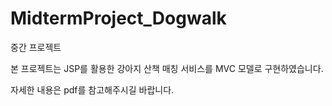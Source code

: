 <h1>MidtermProject_Dogwalk</h1>
중간 프로젝트

본 프로젝트는 JSP를 활용한 강아지 산책 매칭 서비스를 MVC 모델로 구현하였습니다.

자세한 내용은 pdf를 참고해주시길 바랍니다.
